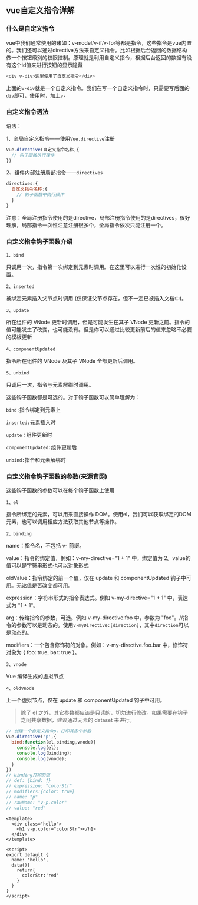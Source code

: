 ## vue自定义指令详解

### 什么是自定义指令

vue中我们通常使用的诸如：v-model/v-if/v-for等都是指令，这些指令是vue内置的。我们还可以通过directive方法来自定义指令。比如根据后台返回的数据结构做一个按钮级别的权限控制。原理就是利用自定义指令，根据后台返回的数据有没有这个id值来进行按钮的显示隐藏

```js
<div v-div>这里使用了自定义指令</div>
```

上面的`v-div`就是一个自定义指令。我们在写一个自定义指令时，只需要写后面的`div`即可，使用时，加上`v-`

### 自定义指令语法

语法：

1、全局自定义指令——使用`Vue.directive`注册

```js
Vue.directive(自定义指令名称,{
  // 钩子函数执行操作
})
```

2、组件内部注册局部指令——`directives`

```js
directives:{
  自定义指令名称:{
    // 钩子函数中执行操作
  }
}
```

注意：全局注册指令使用的是directive，局部注册指令使用的是directives，很好理解，局部指令一次性注意注册很多个，全局指令依次只能注册一个。

### 自定义指令钩子函数介绍

`1、bind`

只调用一次，指令第一次绑定到元素时调用。在这里可以进行一次性的初始化设置。

`2、inserted`

被绑定元素插入父节点时调用 (仅保证父节点存在，但不一定已被插入文档中)。

`3、update`

所在组件的 VNode 更新时调用，但是可能发生在其子 VNode 更新之前。指令的值可能发生了改变，也可能没有。但是你可以通过比较更新前后的值来忽略不必要的模板更新

`4、componentUpdated`

指令所在组件的 VNode 及其子 VNode 全部更新后调用。

`5、unbind`

只调用一次，指令与元素解绑时调用。

这些钩子函数都是可选的。对于钩子函数可以简单理解为：

`bind:`指令绑定到元素上

`inserted:`元素插入时

`update：`组件更新时

`componentUpdated:`组件更新后

`unbind:`指令和元素解绑时

### 自定义指令钩子函数的参数(来源官网)

这些钩子函数的参数可以在每个钩子函数上使用

`1、el`

指令所绑定的元素，可以用来直接操作 DOM。使用el，我们可以获取绑定的DOM元素，也可以调用相应方法获取其他节点等操作。

`2、binding`

name：指令名，不包括 v- 前缀。

value：指令的绑定值，例如：v-my-directive="1 + 1" 中，绑定值为 2。value的值可以是字符串形式也可以对象形式

oldValue：指令绑定的前一个值，仅在 update 和 componentUpdated 钩子中可用。无论值是否改变都可用。

expression：字符串形式的指令表达式。例如 v-my-directive="1 + 1" 中，表达式为 "1 + 1"。

arg：传给指令的参数，可选。例如 v-my-directive:foo 中，参数为 "foo"。//指令的参数可以是动态的。使用`v-myDirective:[direction]`，其中`direction`可以是动态的。

modifiers：一个包含修饰符的对象。例如：v-my-directive.foo.bar 中，修饰符对象为 { foo: true, bar: true }。

`3、vnode`

Vue 编译生成的虚拟节点

`4、oldVnode`

上一个虚拟节点，仅在 update 和 componentUpdated 钩子中可用。

> 除了 el 之外，其它参数都应该是只读的，切勿进行修改。如果需要在钩子之间共享数据，建议通过元素的 dataset 来进行。

```js
// 创建一个自定义指令p，打印其各个参数
Vue.directive('p',{
  bind:function(el,binding,vnode){
    console.log(el);
    console.log(binding);
    console.log(vnode);
  }
})
// binding打印的值
// def: {bind: ƒ}
// expression: "colorStr"
// modifiers:{color: true}
// name: "p"
// rawName: "v-p.color"
// value: "red"
```
```vue
<template>
  <div class="hello">
    <h1 v-p.color="colorStr"></h1>
  </div>
</template>

<script>
export default {
  name: 'hello',
  data(){
    return{
      colorStr:'red'
    }
  }
}
</script>
```





